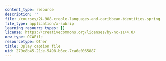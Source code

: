 ```yaml
---
content_type: resource
description: ''
file: /courses/24-908-creole-languages-and-caribbean-identities-spring-2017/279e8b4521de5498b6ec7ca6e0065887_KO6GiBAK7cY.vtt
file_type: application/x-subrip
learning_resource_types: []
license: https://creativecommons.org/licenses/by-nc-sa/4.0/
ocw_type: OCWFile
resourcetype: Other
title: 3play caption file
uid: 279e8b45-21de-5498-b6ec-7ca6e0065887
---
```

